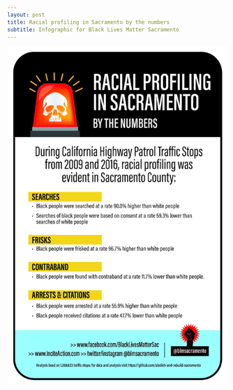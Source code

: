 ```yaml
---
layout: post
title: Racial profiling in Sacramento by the numbers
subtitle: Infographic for Black Lives Matter Sacramento
---
```


![](/img/TrafficStop.jpg)
